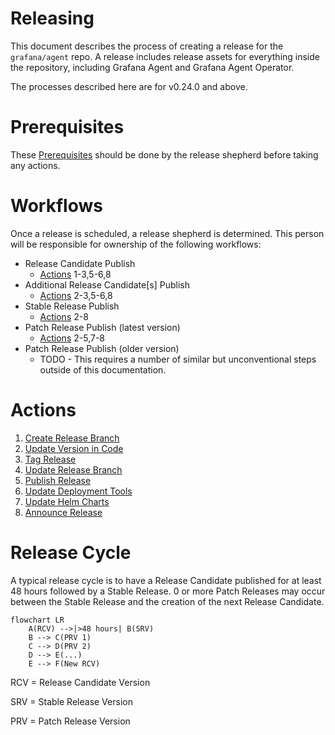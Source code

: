 # Releasing

This document describes the process of creating a release for the
`grafana/agent` repo. A release includes release assets for everything inside
the repository, including Grafana Agent and Grafana Agent Operator.

The processes described here are for v0.24.0 and above.

# Prerequisites

These [Prerequisites](./prerequisites.md) should be done by the release shepherd 
before taking any actions.

# Workflows

Once a release is scheduled, a release shepherd is determined. This person will be 
responsible for ownership of the following workflows:

- Release Candidate Publish
  - [Actions] 1-3,5-6,8
- Additional Release Candidate[s] Publish
  - [Actions] 2-3,5-6,8
- Stable Release Publish
  - [Actions] 2-8
- Patch Release Publish (latest version)
  - [Actions] 2-5,7-8
- Patch Release Publish (older version)
  - TODO - This requires a number of similar but unconventional steps outside of this documentation.

# Actions

1. [Create Release Branch](./1-create-release-branch.md)
2. [Update Version in Code](./2-update-version-in-code.md)
3. [Tag Release](./3-tag-release.md)
4. [Update Release Branch](./4-update-release-branch.md)
5. [Publish Release](./5-publish-release.md)
6. [Update Deployment Tools](./6-update-deployment-tools.md)
7. [Update Helm Charts](./7-update-helm-charts.md)
8. [Announce Release](./8-announce-release.md)

[Actions]: #Actions

# Release Cycle

A typical release cycle is to have a Release Candidate published for at least 48 
hours followed by a Stable Release. 0 or more Patch Releases may occur between the Stable Release
and the creation of the next Release Candidate.

```mermaid
flowchart LR
    A(RCV) -->|>48 hours| B(SRV)
    B --> C(PRV 1)
    C --> D(PRV 2)
    D --> E(...)
    E --> F(New RCV)
```

RCV = Release Candidate Version

SRV = Stable Release Version

PRV = Patch Release Version
